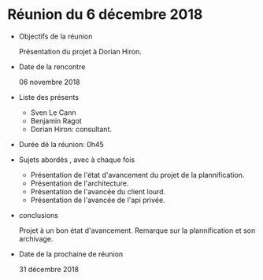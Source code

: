 # Réunion du 6 décembre 2018


- Objectifs de la réunion

  Présentation du projet à Dorian Hiron.
- Date de la rencontre

  06 novembre 2018
- Liste des  présents

  - Sven Le Cann
  - Benjamin Ragot
  - Dorian Hiron: consultant.
- Durée dé la réunion: 0h45

- Sujets abordés , avec à chaque fois 

  - Présentation de l'état d'avancement du projet de la plannification.
  - Présentation de l'architecture.
  - Présentation de l'avancée du client lourd.
  - Présentation de l'avancée de l'api privée.

- conclusions

  Projet à un bon état d'avancement. Remarque sur la plannification et son archivage.
- Date de la prochaine de réunion

  31 décembre 2018
  